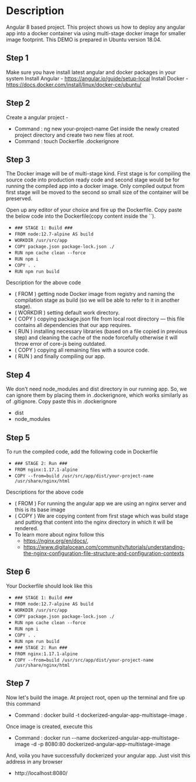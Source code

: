 # Description

Angular 8 based project.
This project shows us how to deploy any angular app into a docker container via using multi-stage
docker image for smaller image footprint. This DEMO is prepared in Ubuntu version 18.04.

## Step 1

Make sure you have install latest angular and docker packages in your system
Install Angular - https://angular.io/guide/setup-local
Install Docker  - https://docs.docker.com/install/linux/docker-ce/ubuntu/

## Step 2

Create a angular project - 
- Command : ng new your-project-name
Get inside the newly created project directory and create two new files at root.
- Command : touch Dockerfile .dockerignore

## Step 3 

The Docker image will be of multi-stage kind. First stage is for compiling the source code into production ready code and second stage would be for running the compiled app into a docker image.
Only compiled output from first stage will be moved to the second so small size of the container will be preserved.

Open up any editor of your choice and fire up the Dockerfile. Copy paste the below code into the Dockerfile(copy content inside the ``).
- `### STAGE 1: Build ###`
- `FROM node:12.7-alpine AS build`
- `WORKDIR /usr/src/app`
- `COPY package.json package-lock.json ./`
- `RUN npm cache clean --force`
- `RUN npm i`
- `COPY . .`
- `RUN npm run build`

Description for the above code
- ( FROM ) getting node Docker image from registry and naming the compilation stage as build (so we will be able to refer to it in another stage).
- ( WORKDIR ) setting default work directory.
- ( COPY ) copying package.json file from local root directory — this file contains all dependencies that our app requires.
- ( RUN ) installing necessary libraries (based on a file copied in previous step) and cleaning the cache of the node forcefully otherwise it will throw error of core-js being outdated.
- ( COPY ) copying all remaining files with a source code.
- ( RUN ) and finally compiling our app.

## Step 4

We don't need node_modules and dist directory in our running app. So, we can ignore them by placing them in .dockerignore, which works similarly as of .gitignore.
Copy paste this in .dockerignore
- dist
- node_modules

## Step 5

To run the compiled code, add the following code in Dockerfile
- `### STAGE 2: Run ###`
- `FROM nginx:1.17.1-alpine`
- `COPY --from=build /usr/src/app/dist/your-project-name /usr/share/nginx/html`

Descriptions for the above code
- ( FROM ) For running the angular app we are using an nginx server and this is its base image
- ( COPY ) We are copying content from first stage which was build stage and putting that content into the nginx directory in which it will be rendered.
- To learn more about nginx follow this 
  - https://nginx.org/en/docs/, 
  - https://www.digitalocean.com/community/tutorials/understanding-the-nginx-configuration-file-structure-and-configuration-contexts

## Step 6

Your Dockerfile should look like this

- `### STAGE 1: Build ###`
- `FROM node:12.7-alpine AS build`
- `WORKDIR /usr/src/app`
- `COPY package.json package-lock.json ./`
- `RUN npm cache clean --force`
- `RUN npm i`
- `COPY . .`
- `RUN npm run build`
- `### STAGE 2: Run ###`
- `FROM nginx:1.17.1-alpine`
- `COPY --from=build /usr/src/app/dist/your-project-name /usr/share/nginx/html`

## Step 7

Now let's build the image. At project root, open up the terminal and fire up this command
- Command : docker build -t dockerized-angular-app-multistage-image .

Once image is created, execute this
- Command : docker run --name dockerized-angular-app-multistage-image -d -p 8080:80 dockerized-angular-app-multistage-image

And, voila you have successfully dockerized your angular app.
Just visit this address in any browser
- http://localhost:8080/
